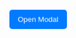 <!DOCTYPE html>
<html lang="en">
<head>
  <meta charset="UTF-8">
  <title>Modal with API Dropdown</title>
  <style>
    /* Basic styles for modal */
    .modal {
      display: none;
      position: fixed;
      z-index: 1000;
      left: 0; top: 0;
      width: 100%; height: 100%;
      background-color: rgba(0,0,0,0.5);
      justify-content: center;
      align-items: center;
    }

    .modal-content {
      background-color: #fff;
      padding: 20px;
      width: 300px;
      border-radius: 8px;
      text-align: center;
    }

    .btn {
      padding: 10px 15px;
      background-color: #007bff;
      color: white;
      border: none;
      cursor: pointer;
      border-radius: 5px;
    }

    .btn-close {
      background-color: #dc3545;
      margin-top: 10px;
    }

    select {
      width: 100%;
      padding: 8px;
      margin-top: 10px;
    }

    a {
      display: inline-block;
      margin-top: 15px;
      color: #007bff;
      text-decoration: underline;
    }
  </style>
</head>
<body>

  <!-- Button to open modal -->
  <button class="btn" onclick="openModal()">Open Modal</button>

  <!-- Modal HTML -->
  <div id="myModal" class="modal">
    <div class="modal-content">
      <h2>Select Priority</h2>

      <!-- Dropdown will be populated dynamically -->
      <select id="priorityDropdown">
        <option>Loading...</option>
      </select>

      <!-- Navigation Link -->
      <a href="next-page.html">Go to Next Page</a><br>

      <!-- Close Button -->
      <button class="btn btn-close" onclick="closeModal()">Close</button>
    </div>
  </div>

  <script>
    function openModal() {
      document.getElementById("myModal").style.display = "flex";
      loadDropdown();
    }

    function closeModal() {
      document.getElementById("myModal").style.display = "none";
    }

    function loadDropdown() {
      const dropdown = document.getElementById("priorityDropdown");
      dropdown.innerHTML = "<option>Loading...</option>";

      // Replace this with your actual API endpoint
      fetch("https://api.example.com/priority")
        .then(response => response.json())
        .then(data => {
          dropdown.innerHTML = "";
          data.forEach(item => {
            const option = document.createElement("option");
            option.value = item.value;
            option.text = item.label;
            dropdown.appendChild(option);
          });
        })
        .catch(error => {
          dropdown.innerHTML = "<option>Error loading data</option>";
          console.error("Dropdown API Error:", error);
        });
    }
  </script>

</body>
</html>
merge
react code to this

